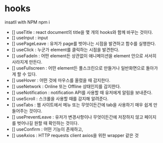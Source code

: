 # hooks

insatll with NPM
npm i

- [] useTitle : react document의 title을 몇 개의 hooks와 함께 바꾸는 것이다.
- [] useInput : input
- [] usePageLeave : 유저가 page를 벗어나는 시점을 발견하고 함수를 실행한다.
- [] useClick : 누군가 element를 클릭하는 시점을 발견한다.
- [] useFadeIn : 어떤 element든 상관없이 애니메이션을 element 안으로 서서히 사라지게 만든다.
- [] useFullscreen : 어떤 element든 풀스크린으로 만들거나 일반화면으로 돌아가게 할 수 있다.
- [] useHover : 어떤 것에 마우스를 올렸을 때 감지한다.
- [] useNetwork : Online 또는 Offline 상태인지를 감지한다.
- [] useNotification : notification API를 사용할 때 유저에게 알림을 보내준다.
- [] useScroll : 스크롤을 사용할 때를 감지해 알려준다.
- [] useTabs : 웹 사이트에서 메뉴 또는 무엇이든간에 tab을 사용하기 매우 쉽게 만들어주는 것이다.
- [] usePreventLeave : 유저가 변경사항이나 무엇이든간에 저장하지 않고 페이지를 벗어나길 원할 때 확인하는 것이다.
- [] useConfirm : 어떤 기능이 존재하고,
- [] useAxios : HTTP requests client axios을 위한 wrapper 같은 것

